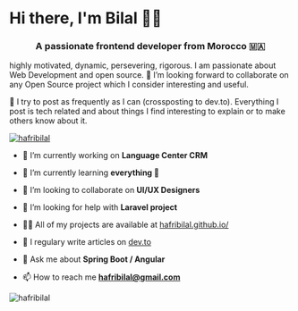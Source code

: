 <h1>Hi there, I'm Bilal 👋🏼</h1>
<h3 align="center">A passionate frontend developer from Morocco 🇲🇦</h3>
<p>highly motivated, dynamic, persevering, rigorous. I am passionate about Web Development and open source. 🤗 I’m looking forward to collaborate on any Open Source project which I consider interesting and useful.</p>

<p>📒 I try to post as frequently as I can (crossposting to dev.to). Everything I post is tech related and about things I find interesting to explain or to make others know about it.</p>

<p align="left"><a href="https://github.com/ryo-ma/github-profile-trophy"><img src="https://github-profile-trophy.vercel.app/?username=hafribilal" alt="hafribilal" /></a> </p>


- 🔭 I’m currently working on **Language Center CRM**

- 🌱 I’m currently learning **everything 🤣**

- 👯 I’m looking to collaborate on **UI/UX Designers**

- 🤝 I’m looking for help with **Laravel project**

- 👨‍💻 All of my projects are available at [hafribilal.github.io/](hafribilal.github.io/)

- 📝 I regulary write articles on [dev.to](dev.to)

- 💬 Ask me about **Spring Boot / Angular**

- 📫 How to reach me **hafribilal@gmail.com**


<p align="right">
    <img align="left" src="https://github-readme-stats.vercel.app/api/top-langs?username=hafribilal&show_icons=true&locale=en&layout=compact" alt="hafribilal" /></p>

